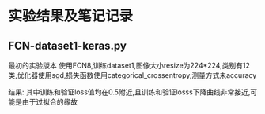 # 实验结果及笔记记录

## FCN-dataset1-keras.py
最初的实验版本
使用FCN8,训练dataset1,图像大小resize为224*224,类别有12类,优化器使用sgd,损失函数使用categorical_crossentropy,测量方式未accuracy

结果:
其中训练和验证loss值均在0.5附近,且训练和验证losss下降曲线非常接近,可能是由于过拟合的缘故

